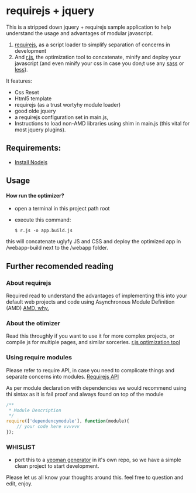 # requirejs + jquery
This is a stripped down jquery + requirejs sample application to help understand the usage and advantages of modular javascript.

1. [requirejs](http://requirejs.org/), as a script loader to simplify separation of concerns in development 
2. And [r.js](http://requirejs.org/docs/optimization.html#download), the optimization tool to concatenate, minify and deploy your javascript (and even minify your css in case you don;t use any [sass](http://sass-lang.com/) or [less](http://lesscss.org/)). 

It features:
- Css Reset
- Html5 template
- requirejs (as a trust wortyhy module loader)
- good olde jquery
- a requirejs configuration set in main.js, 
- Instructions to load non-AMD libraries using shim in main.js (this vital for most jquery plugins).

## Requirements:
* [Install Nodejs](http://nodejs.org/)

## Usage
#### How run the optimizer?
* open a terminal in this project path root 
* execute this command:

    ```Shellgi
    $ r.js -o app.build.js
    ```

this will concatenate uglyfy JS and CSS and deploy the optimized app in /webapp-build next to the /webapp folder.

## Further recomended reading

### About requirejs
Required read to understand the advantages of implementing this into your default web projects and code using Asynchronous Module Definition (AMD)
[AMD, why.](http://requirejs.org/docs/whyamd.html)

### About the otimizer
Read this throughly if you want to use it for more complex projects, or compile js for multiple pages, and similar sorceries. 
[r.js optimization tool](http://requirejs.org/docs/optimization.html)

### Using require modules
Please refer to require API, in case you need to complicate things and separate concerns into modules.
[Requirejs API](http://requirejs.org/docs/api.html#define)

As per module declaration with dependencies we would recommend using thi sintax as it is fail proof and always found on top of the module

```javascript
/**
 * Module Description
 */
require(['dependencymodule'], function(module){
    // your code here vvvvvv
});

```


### WHISLIST
- port this to a [yeoman generator](http://yeoman.io/generators.html) in it's own repo, so we have a simple clean project to start development.


Please let us all know your thoughts around this. 
feel free to question and edit, enjoy.